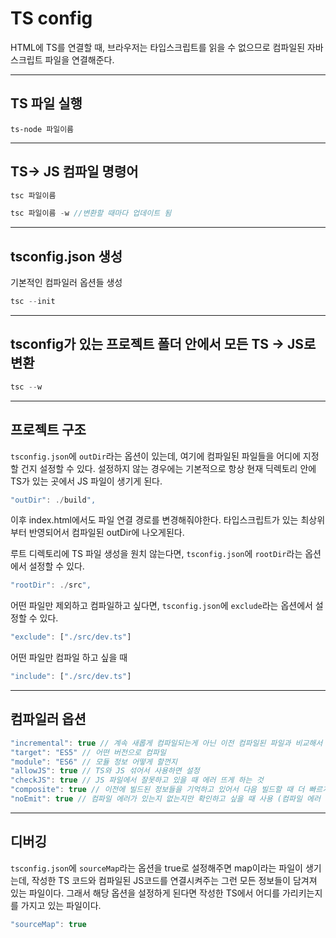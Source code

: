 # TS config

HTML에 TS를 연결할 때, 브라우저는 타입스크립트를 읽을 수 없으므로 컴파일된 자바스크립트 파일을 연결해준다.

---

## TS 파일 실행

```
ts-node 파일이름
```

---

## TS-> JS 컴파일 명령어

```js
tsc 파일이름

tsc 파일이름 -w //변환할 때마다 업데이트 됨
```

---

## tsconfig.json 생성

기본적인 컴파일러 옵션들 생성

```js
tsc --init
```

---

## tsconfig가 있는 프로젝트 폴더 안에서 모든 TS -> JS로 변환

```js
tsc --w
```

---

## 프로젝트 구조

`tsconfig.json`에 `outDir`라는 옵션이 있는데, 여기에 컴파일된 파일들을 어디에 지정할 건지 설정할 수 있다.
설정하지 않는 경우에는 기본적으로 항상 현재 딕렉토리 안에 TS가 있는 곳에서 JS 파일이 생기게 된다.

```js
"outDir": ./build",
```

이후 index.html에서도 파일 연결 경로를 변경해줘야한다.
타입스크립트가 있는 최상위부터 반영되어서 컴파일된 outDir에 나오게된다.

루트 디렉토리에 TS 파일 생성을 원치 않는다면, `tsconfig.json`에 `rootDir`라는 옵션에서 설정할 수 있다.

```js
"rootDir": ./src",
```

어떤 파일만 제외하고 컴파일하고 싶다면, `tsconfig.json`에 `exclude`라는 옵션에서 설정할 수 있다.

```js
"exclude": ["./src/dev.ts"]
```

어떤 파일만 컴파일 하고 싶을 때

```js
"include": ["./src/dev.ts"]
```

---

## 컴파일러 옵션

```js
"incremental": true // 계속 새롭게 컴파일되는게 아닌 이전 컴파일된 파일과 비교해서 비교된 수정된 사항이 없다면 그 부분을 유지하고 수정된 내용만 컴파일한다.
"target": "ES5" // 어떤 버전으로 컴파일
"module": "ES6" // 모듈 정보 어떻게 할껀지
"allowJS": true // TS와 JS 섞어서 사용하면 설정
"checkJS": true // JS 파일에서 잘못하고 있을 때 에러 뜨게 하는 것
"composite": true // 이전에 빌드된 정보들을 기억하고 있어서 다음 빌드할 때 더 빠르게 빌드를 도와줌
"noEmit": true // 컴파일 에러가 있는지 없는지만 확인하고 싶을 때 사용 (컴파일 에러 체크만 함)
```

---

## 디버깅

`tsconfig.json`에 `sourceMap`라는 옵션을 true로 설정해주면 map이라는 파일이 생기는데, 작성한 TS 코드와 컴파일된 JS코드를 연결시켜주는 그런 모든 정보들이 담겨져 있는 파일이다. 그래서 해당 옵션을 설정하게 된다면 작성한 TS에서 어디를 가리키는지를 가지고 있는 파일이다.

```js
"sourceMap": true
```
